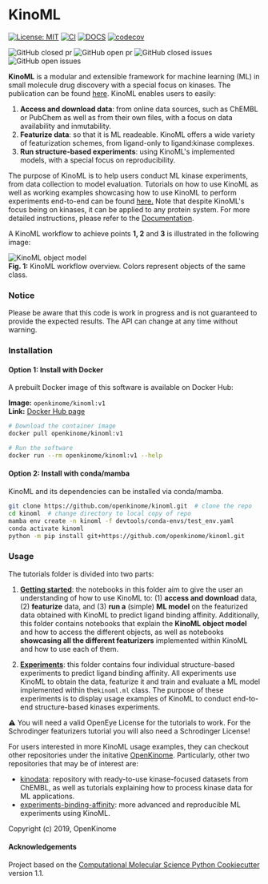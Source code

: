 KinoML
==============================
[//]: # (Badges)
[![License: MIT](https://img.shields.io/badge/License-MIT-blue.svg)](https://opensource.org/licenses/MIT)
[![CI](https://github.com/openkinome/kinoml/actions/workflows/ci.yml/badge.svg?branch=master)](https://github.com/openkinome/kinoml/actions/workflows/ci.yml)
[![DOCS](https://github.com/openkinome/kinoml/actions/workflows/docs.yml/badge.svg?branch=master)](https://github.com/openkinome/kinoml/actions/workflows/docs.yml)
[![codecov](https://codecov.io/gh/openkinome/KinoML/branch/master/graph/badge.svg)](https://codecov.io/gh/openkinome/KinoML/branch/master)

![GitHub closed pr](https://img.shields.io/github/issues-pr-closed-raw/openkinome/kinoml) 
![GitHub open pr](https://img.shields.io/github/issues-pr-raw/openkinome/kinoml) 
![GitHub closed issues](https://img.shields.io/github/issues-closed-raw/openkinome/kinoml) 
![GitHub open issues](https://img.shields.io/github/issues/openkinome/kinoml)

**KinoML** is a modular and extensible framework for machine learning (ML) in small molecule drug discovery with a special focus on kinases. The publication can be found [here](https://www.biorxiv.org/content/10.1101/2024.09.10.612176v1). KinoML enables users to easily:
1. **Access and download data**: from online data sources, such as ChEMBL or PubChem as well as from their own files, with a focus on data availability and inmutability.
2. **Featurize data**: so that it is ML readeable. KinoML offers a wide variety of featurization schemes, from ligand-only to ligand:kinase complexes.
3. **Run structure-based experiments**: using KinoML's implemented models, with a special focus on reproducibility.



The purpose of KinoML is to help users conduct ML kinase experiments, from data collection to model evaluation. Tutorials on how to use KinoML as well as working examples showcasing how to use KinoML to perform experiments end-to-end can be found [here.](https://github.com/raquellrios/kinoml/tree/master/tutorials) Note that despite KinoML's focus being on kinases, it can be applied to any protein system. For more detailed instructions, please refer to the [Documentation](https://openkinome.org/kinoml/index.html). 

A KinoML workflow to achieve points **1, 2** and **3** is illustrated in the following image:

![KinoML object model](kinoml/data/fig_1_kinomltechpaper_v2.png)  
**Fig. 1:** KinoML workflow overview. Colors represent objects of the same class.



### Notice

Please be aware that this code is work in progress and is not guaranteed to provide the expected results. The API can change at any time without warning.

### Installation

#### Option 1: Install with Docker

A prebuilt Docker image of this software is available on Docker Hub:

**Image:** `openkinome/kinoml:v1`  
**Link:** [Docker Hub page](https://hub.docker.com/r/openkinome/kinoml)

```bash
# Download the container image
docker pull openkinome/kinoml:v1

# Run the software
docker run --rm openkinome/kinoml:v1 --help 
```

#### Option 2: Install with conda/mamba

KinoML and its dependencies can be installed via conda/mamba.

```bash
git clone https://github.com/openkinome/kinoml.git  # clone the repo
cd kinoml  # change directory to local copy of repo
mamba env create -n kinoml -f devtools/conda-envs/test_env.yaml
conda activate kinoml  
python -m pip install git+https://github.com/openkinome/kinoml.git 
```

### Usage

The tutorials folder is divided into two parts:

1. [**Getting started**](https://github.com/raquellrios/kinoml/tree/master/tutorials/getting_started): the notebooks in this folder aim to give the user an understanding of how to use KinoML to: (1) **access and download** data, (2) **featurize** data, and (3) **run a** (simple) **ML model** on the featurized data obtained with KinoML to predict ligand binding affinity. Additionally, this folder contains notebooks that explain the **KinoML object model** and how to access the different objects, as well as notebooks **showcasing all the different featurizers** implemented within KinoML and how to use each of them.

2. [**Experiments**](https://github.com/raquellrios/kinoml/tree/master/tutorials/experiments): this folder contains four individual structure-based experiments to predict ligand binding affinity. All experiments use KinoML to obtain the data, featurize it and train and evaluate a ML model implemented within the`kinoml.ml` class. The purpose of these experiments is to display usage examples of KinoML to conduct end-to-end structure-based kinases experiments.


⚠️ You will need a valid OpenEye License for the tutorials to work. For the Schrodinger featurizers tutorial you will also need a Schrodinger License!


For users interested in more KinoML usage examples, they can checkout other repositories under the initative [OpenKinome](https://github.com/openkinome/). Particularly, other two repositories that may be of interest are:


- [kinodata](https://github.com/openkinome/kinodata): repository with ready-to-use kinase-focused datasets from ChEMBL, as well as tutorials explaining how to process kinase data for ML applications. 
- [experiments-binding-affinity](https://github.com/openkinome/experiments-binding-affinity): more advanced and reproducible ML experiments using KinoML.



Copyright (c) 2019, OpenKinome


#### Acknowledgements
 
Project based on the 
[Computational Molecular Science Python Cookiecutter](https://github.com/molssi/cookiecutter-cms) version 1.1.
